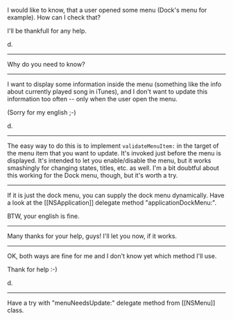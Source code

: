 

I would like to know, that a user opened some menu (Dock's menu for example). How can I check that?

I'll be thankfull for any help.

d.

----

Why do you need to know?

----

I want to display some information inside the menu (something like the info about currently played song in iTunes), and I don't want to update this information too often -- only when the user open the menu.

(Sorry for my english ;-)

d.

----

The easy way to do this is to implement <code>validateMenuItem:</code> in the target of the menu item that you want to update. It's invoked just before the menu is displayed. It's intended to let you enable/disable the menu, but it works smashingly for changing states, titles, etc. as well. I'm a bit doubtful about this working for the Dock menu, though, but it's worth a try.

----

If it is just the dock menu, you can supply the dock menu dynamically. Have a look at the [[NSApplication]] delegate method "applicationDockMenu:".

BTW, your english is fine.

----

Many thanks for your help, guys! I'll let you now, if it works.

----

OK, both ways are fine for me and I don't know yet which method I'll use.

Thank for help :-)

d.

----

Have a try with "menuNeedsUpdate:" delegate method from [[NSMenu]] class.